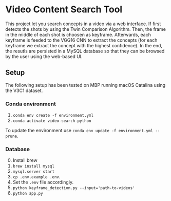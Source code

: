 # Video Content Search Tool
This project let you search concepts in a video via a web interface. If first detects the shots by using the Twin Comparison Algorithm. Then, the frame in the middle of each shot is choosen as keyframe. Afterwards, each keyframe is feeded to the VGG16 CNN to extract the concepts (for each keyframe we extract the concept with the highest confidence). In the end, the resutls are persisted in a MySQL database so that they can be browsed by the user using the web-based UI.

## Setup
The following setup has been tested on MBP running macOS Catalina using the V3C1 dataset.
### Conda environment
1. `conda env create -f environment.yml`
2. `conda activate video-search-python`

To update the environment use `conda env update -f environment.yml --prune`.

### Database
0. Install brew
1. `brew install mysql`
2. `mysql.server start`
3. `cp .env.example .env`.
4. Set the `.env` file accordingly.
5. `python keyframe_detection.py --input='path-to-videos'`
6. `python app.py`
